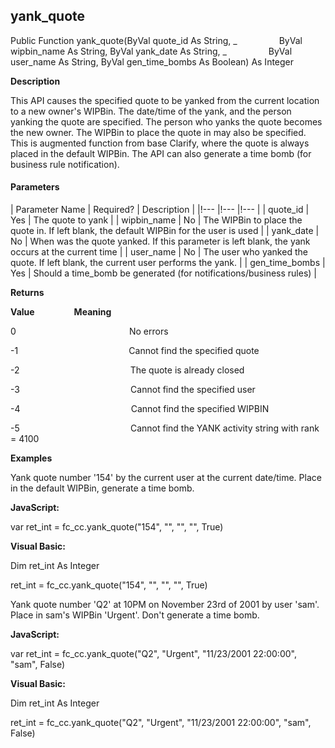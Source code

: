 yank_quote
----------

Public Function yank_quote(ByVal quote_id As String, _
                ByVal wipbin_name As String, ByVal yank_date As String, _
                ByVal user_name As String, ByVal gen_time_bombs As Boolean) As Integer

**Description**

This API causes the specified quote to be yanked from the current location to a new owner's WIPBin. The date/time of the yank, and the person yanking the quote are specified. The person who yanks the quote becomes the new owner. The WIPBin to place the quote in may also be specified. This is augmented function from base Clarify, where the quote is always placed in the default WIPBin. The API can also generate a time bomb (for business rule notification).

#### Parameters

| Parameter Name | Required? | Description |
|!--- |!--- |!--- |
| quote_id | Yes | The quote to yank |
| wipbin_name | No | The WIPBin to place the quote in. If left blank, the default WIPBin for the user is used |
| yank_date | No | When was the quote yanked. If this parameter is left blank, the yank occurs at the current time |
| user_name | No | The user who yanked the quote. If left blank, the current user performs the yank. |
| gen_time_bombs | Yes | Should a time_bomb be generated (for notifications/business rules) |

**Returns**

**Value**                **Meaning**

0                                              No errors

-1                                             Cannot find the specified quote

-2                                             The quote is already closed

-3                                             Cannot find the specified user

-4                                             Cannot find the specified WIPBIN

-5                                             Cannot find the YANK activity string with rank = 4100

**Examples**

 Yank quote number '154' by the current user at the current date/time. Place in the default WIPBin, generate a time bomb.

**JavaScript:**

var ret_int = fc_cc.yank_quote("154", "", "", "", True)

**Visual Basic:**

Dim ret_int As Integer

ret_int = fc_cc.yank_quote("154", "", "", "", True)

 Yank quote number 'Q2' at 10PM on November 23rd of 2001 by user 'sam'. Place in sam's WIPBin 'Urgent'. Don't generate a time bomb.

**JavaScript:**

var ret_int = fc_cc.yank_quote("Q2", "Urgent", "11/23/2001 22:00:00", "sam", False)

**Visual Basic:**

Dim ret_int As Integer

ret_int = fc_cc.yank_quote("Q2", "Urgent", "11/23/2001 22:00:00", "sam", False)